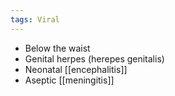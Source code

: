 ```yaml
---
tags: Viral
---
```

- Below the waist
- Genital herpes (herepes genitalis)
- Neonatal [[encephalitis]]
- Aseptic [[meningitis]] 